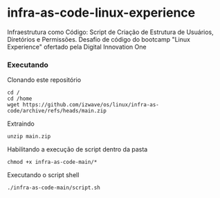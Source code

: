 # infra-as-code-linux-experience
Infraestrutura como Código: Script de Criação de Estrutura de Usuários, Diretórios e Permissões. Desafio de código do bootcamp "Linux Experience" ofertado pela Digital Innovation One

### Executando

Clonando este repositório
```console
cd /
cd /home
wget https://github.com/izwave/os/linux/infra-as-code/archive/refs/heads/main.zip
```

Extraindo
```console
unzip main.zip
```

Habilitando a execução de script dentro da pasta
```console
chmod +x infra-as-code-main/*
```

Executando o script shell
```console
./infra-as-code-main/script.sh
```

